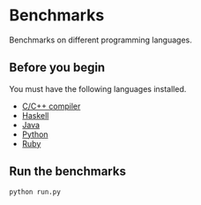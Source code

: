 # Benchmarks

Benchmarks on different programming languages.

## Before you begin

You must have the following languages installed.

- [C/C++ compiler](https://clang.llvm.org/get_started.html)
- [Haskell](https://www.haskell.org/ghcup/)
- [Java](https://sdkman.io/jdks)
- [Python](https://www.python.org/downloads/)
- [Ruby](https://www.ruby-lang.org/en/documentation/installation/)

## Run the benchmarks

```sh
python run.py
```
